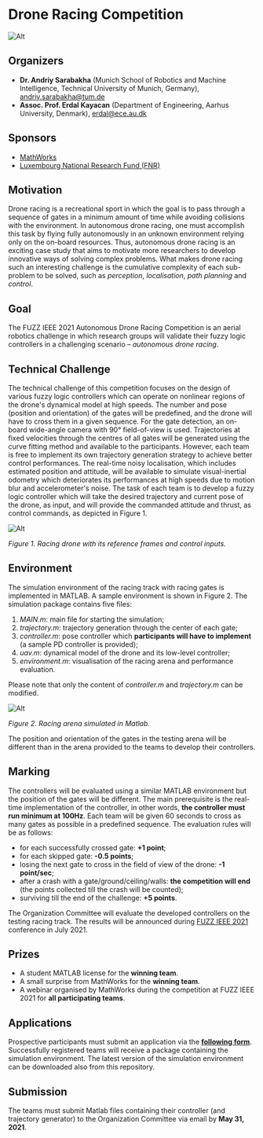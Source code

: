 # Drone Racing Competition

![Alt](https://sarabakha.info/images/fuzz_ieee_2021/racing_drone.jpg)
			
## Organizers
- **Dr. Andriy Sarabakha** (Munich School of Robotics and Machine Intelligence, Technical University of Munich, Germany), andriy.sarabakha@tum.de
- **Assoc. Prof. Erdal Kayacan** (Department of Engineering, Aarhus University, Denmark), erdal@ece.au.dk

## Sponsors
- [MathWorks](https://mathworks.com/)
- [Luxembourg National Research Fund (FNR)](https://www.fnr.lu/)
			
## Motivation
Drone racing is a recreational sport in which the goal is to pass through a sequence of gates in a minimum amount of time while avoiding collisions with the environment. In autonomous drone racing, one must accomplish this task by flying fully autonomously in an unknown environment relying only on the on-board resources. Thus, autonomous drone racing is an exciting case study that aims to motivate more researchers to develop innovative ways of solving complex problems. What makes drone racing such an interesting challenge is the cumulative complexity of each sub-problem to be solved, such as _perception_, _localisation_, _path planning_ and _control_.
			
## Goal
The FUZZ IEEE 2021 Autonomous Drone Racing Competition is an aerial robotics challenge in which research groups will validate their fuzzy logic controllers in a challenging scenario – _autonomous drone racing_.
			
## Technical Challenge
The technical challenge of this competition focuses on the design of various fuzzy logic controllers which can operate on nonlinear regions of the drone's dynamical model at high speeds. The number and pose (position and orientation) of the gates will be predefined, and the drone will have to cross them in a given sequence. For the gate detection, an on-board wide-angle camera with 90° field-of-view is used. Trajectories at fixed velocities through the centres of all gates will be generated using the curve fitting method and available to the participants. However, each team is free to implement its own trajectory generation strategy to achieve better control performances. The real-time noisy localisation, which includes estimated position and attitude, will be available to simulate visual-inertial odometry which deteriorates its performances at high speeds due to motion blur and accelerometer's noise. The task of each team is to develop a fuzzy logic controller which will take the desired trajectory and current pose of the drone, as input, and will provide the commanded attitude and thrust, as control commands, as depicted in Figure 1.

![Alt](https://sarabakha.info/images/fuzz_ieee_2021/drone.jpg)

*Figure 1. Racing drone with its reference frames and control inputs.*
			
## Environment
The simulation environment of the racing track with racing gates is implemented in MATLAB. A sample environment is shown in Figure 2. The simulation package contains five files:
1. *MAIN.m*: main file for starting the simulation;
2. *trajectory.m*: trajectory generation through the center of each gate;    
3. *controller.m*: pose controller which **participants will have to implement** (a sample PD controller is provided);
4. *uav.m*: dynamical model of the drone and its low-level controller;
5. *environment.m*: visualisation of the racing arena and performance evaluation.

Please note that only the content of *controller.m* and *trajectory.m* can be modified.

![Alt](https://sarabakha.info/images/fuzz_ieee_2021/arena.gif)

*Figure 2. Racing arena simulated in Matlab.*

The position and orientation of the gates in the testing arena will be different than in the arena provided to the teams to develop their controllers.
			
## Marking
The controllers will be evaluated using a similar MATLAB environment but the position of the gates will be different. The main prerequisite is the real-time implementation of the controller, in other words, **the controller must run minimum at 100Hz**. Each team will be given 60 seconds to cross as many gates as possible in a predefined sequence. The evaluation rules will be as follows:
- for each successfully crossed gate: **+1 point**;
- for each skipped gate: **-0.5 points**;
- losing the next gate to cross in the field of view of the drone: **-1 point/sec**;
- after a crash with a gate/ground/ceiling/walls: **the competition will end** (the points collected till the crash will be counted);
- surviving till the end of the challenge: **+5 points**.

The Organization Committee will evaluate the developed controllers on the testing racing track. The results will be announced during [FUZZ IEEE 2021](https://attend.ieee.org/fuzzieee-2021/) conference in July 2021.
            
## Prizes
- A student MATLAB license for the **winning team**.
- A small surprise from MathWorks for the **winning team**.
- A webinar organised by MathWorks during the competition at FUZZ IEEE 2021 for **all participating teams**.
            
## Applications
Prospective participants must submit an application via the [**following form**](https://forms.gle/LHfwawWpHx5MkVVGA). Successfully registered teams will receive a package containing the simulation environment. The latest version of the simulation environment can be downloaded also from this repository.
			
## Submission
The teams must submit Matlab files containing their controller (and trajectory generator) to the Organization Committee via email by **May 31, 2021**.
